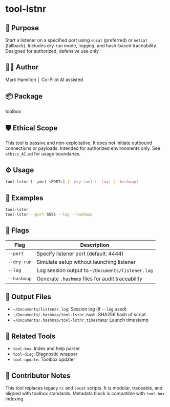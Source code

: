 # tool-lstnr

## 🧰 Purpose
Start a listener on a specified port using `socat` (preferred) or `netcat` (fallback). Includes dry-run mode, logging, and hash-based traceability. Designed for authorized, defensive use only.

## 🧑‍💻 Author
Mark Hamilton │ Co-Pilot AI assisted

## 📦 Package
toolbox

## 🛡️ Ethical Scope
This tool is passive and non-exploitative. It does not initiate outbound connections or payloads. Intended for authorized environments only. See `ethics_AI.md` for usage boundaries.

## ⚙️ Usage
```bash
tool-lstnr [--port <PORT>] [--dry-run] [--log] [--hashmap]
```

## 🧪 Examples
```bash
tool-lstnr
tool-lstnr --port 5555 --log --hashmap
```

## 🧩 Flags
| Flag        | Description                                      |
|-------------|--------------------------------------------------|
| `--port`    | Specify listener port (default: 4444)            |
| `--dry-run` | Simulate setup without launching listener        |
| `--log`     | Log session output to `~/Documents/listener.log` |
| `--hashmap` | Generate `.hashmap` files for audit traceability |

## 📂 Output Files
- `~/Documents/listener.log`: Session log (if `--log` used)
- `~/Documents/.hashmap/tool-lstnr.hash`: SHA256 hash of script
- `~/Documents/.hashmap/tool-lstnr.timestamp`: Launch timestamp

## 🔗 Related Tools
- `tool-box`: Index and help parser
- `tool-diag`: Diagnostic wrapper
- `tool-update`: Toolbox updater

## 🧠 Contributor Notes
This tool replaces legacy `nc` and `socat` scripts. It is modular, traceable, and aligned with toolbox standards. Metadata block is compatible with `tool-box` indexing.
